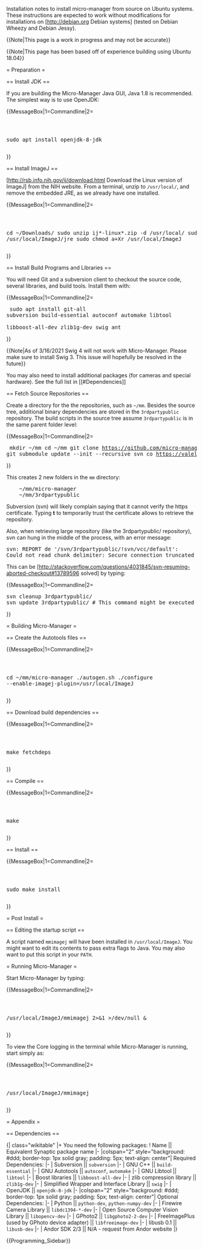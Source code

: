Installation notes to install micro-manager from source on Ubuntu systems. These instructions are expected to work without modifications for installations on [http://debian.org Debian systems] (tested on Debian Wheezy and Debian Jessy).

{{Note|This page is a work in progress and may not be accurate}}

{{Note|This page has been based off of experience building using Ubuntu 18.04}}


= Preparation =


== Install JDK ==

If you are building the Micro-Manager Java GUI, Java 1.8 is recommended. The simplest way is to use OpenJDK:

{{MessageBox|1=Commandline|2=<pre>

sudo apt install openjdk-8-jdk
</pre>}}


== Install ImageJ ==

[http://rsb.info.nih.gov/ij/download.html Download the Linux version of ImageJ] from the NIH website.  From a terminal, unzip to <code>/usr/local/</code>, and remove the embedded JRE, as we already have one installed.

{{MessageBox|1=Commandline|2=<pre>

cd ~/Downloads/
sudo unzip ij*-linux*.zip -d /usr/local/
sudo rm -rf /usr/local/ImageJ/jre
sudo chmod a+Xr /usr/local/ImageJ
</pre>}}

== Install Build Programs and Libraries ==

You will need Git and a subversion client to checkout the source code, several libraries, and build tools.  Install them with:

{{MessageBox|1=Commandline|2=<pre>
sudo apt install git-all subversion build-essential autoconf automake libtool \
                     libboost-all-dev zlib1g-dev swig ant
</pre>}}

{{Note|As of 3/16/2021 Swig 4 will not work with Micro-Manager. Please make sure to install Swig 3. This issue will hopefully be resolved in the future}}

You may also need to install additional packages (for cameras and special hardware).  See the full list in [[#Dependencies]]

== Fetch Source Repositories ==

Create a directory for the the repositories, such as <code>~/mm</code>.  Besides the source tree, additional binary dependencies are stored in the <code>3rdpartypublic</code> repository.  The build scripts in the source tree assume <code>3rdpartypublic</code> is in the same parent folder level:

{{MessageBox|1=Commandline|2=<pre>
mkdir ~/mm
cd ~/mm
git clone https://github.com/micro-manager/micro-manager.git
git submodule update --init --recursive
svn co https://valelab4.ucsf.edu/svn/3rdpartypublic/
</pre>}}

This creates 2 new folders in the <code>mm</code> directory:
<pre>
    ~/mm/micro-manager
    ~/mm/3rdpartypublic
</pre>

Subversion (svn) will likely complain saying that it cannot verify the https certificate. Typing **t** to temporarily trust the certificate allows to retrieve the repository.

Also, when retrieving large repository (like the 3rdpartypublic/ repository), svn can hung in the middle of the process, with an error message:

<pre>
svn: REPORT de '/svn/3rdpartypublic/!svn/vcc/default': 
Could not read chunk delimiter: Secure connection truncated (https://valelab4.ucsf.edu)
</pre>

This can be [http://stackoverflow.com/questions/4031845/svn-resuming-aborted-checkout#13789596 solved] by typing:

{{MessageBox|1=Commandline|2=
<pre>
svn cleanup 3rdpartypublic/
svn update 3rdpartypublic/ # This command might be executed several times
</pre>}}

= Building Micro-Manager =

== Create the Autotools files ==

{{MessageBox|1=Commandline|2=<pre>

cd ~/mm/micro-manager
./autogen.sh
./configure --enable-imagej-plugin=/usr/local/ImageJ
</pre>}}

== Download build dependencies ==

{{MessageBox|1=Commandline|2=<pre>

make fetchdeps
</pre>}}

== Compile ==

{{MessageBox|1=Commandline|2=<pre>

make
</pre>}}

== Install ==

{{MessageBox|1=Commandline|2=<pre>

sudo make install
</pre>}}

= Post Install =

== Editing the startup script ==

A script named <code>mmimagej</code> will have been installed in <code>/usr/local/ImageJ</code>. You might want to edit its contents to pass extra flags to Java. You may also want to put this script in your <code>PATH</code>.

= Running Micro-Manager =

Start Micro-Manager by typing:

{{MessageBox|1=Commandline|2=<pre>

/usr/local/ImageJ/mmimagej 2>&1 >/dev/null &
</pre>}}

To view the Core logging in the terminal while Micro-Manager is running, start simply as:

{{MessageBox|1=Commandline|2=<pre>

/usr/local/ImageJ/mmimagej
</pre>}}

= Appendix =

== Dependencies ==

{| class="wikitable"
|+ You need the following packages:
! Name || Equivalent Synaptic package name
|-
|colspan="2"  style="background: #ddd; border-top: 1px solid gray; padding: 5px; text-align: center"| Required Dependencies:
|-
| Subversion || <code>subversion</code>
|-
| GNU C++ || <code>build-essential</code>
|-
| GNU Autotools || <code>autoconf</code>, <code>automake</code>
|-
| GNU Libtool || <code>libtool</code>
|-
| Boost libraries || <code>libboost-all-dev</code>
|-
| zlib compression library || <code>zlib1g-dev</code>
|-
| Simplified Wrapper and Interface Library || <code>swig</code>
|-
| OpenJDK || <code>openjdk-8-jdk</code>
|-
|colspan="2"  style="background: #ddd; border-top: 1px solid gray; padding: 5px; text-align: center"| Optional Dependencies:
|-
| Python || <code>python-dev</code>, <code>python-numpy-dev</code>
|-
| Firewire Camera Library || <code>libdc1394-*-dev</code>
|-
| Open Source Computer Vision Library || <code>libopencv-dev</code>
|-
| GPhoto2 || <code>libgphoto2-2-dev</code>
|-
| FreeImagePlus (used by GPhoto device adapter) || <code>libfreeimage-dev</code>
|-
| libusb 0.1 || <code>libusb-dev</code>
|-
| Andor SDK 2/3 || N/A - request from Andor website
|}

{{Programming_Sidebar}}
